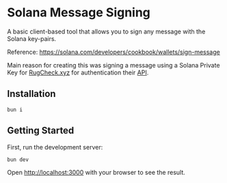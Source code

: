 # Solana Message Signing

A basic client-based tool that allows you to sign any message with the Solana key-pairs.

Reference: https://solana.com/developers/cookbook/wallets/sign-message

Main reason for creating this was signing a message using a Solana Private Key for [RugCheck.xyz](https://rugcheck.xyz/) for authentication their [API](https://api.rugcheck.xyz/swagger/index.html#/Auth).

## Installation

`bun i`

## Getting Started

First, run the development server:

```bash
bun dev
```

Open [http://localhost:3000](http://localhost:3000) with your browser to see the result.
